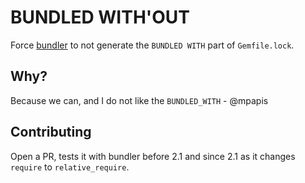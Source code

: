 # BUNDLED WITH'OUT

Force [bundler](https://bundler.io) to not generate the `BUNDLED WITH` part of `Gemfile.lock`. 

## Why?

Because we can, and I do not like the `BUNDLED_WITH` - @mpapis

## Contributing

Open a PR, tests it with bundler before 2.1 and since 2.1 as it changes `require` to `relative_require`.
